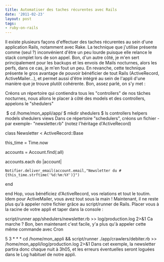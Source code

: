 ```yaml
---
title: Automatiser des taches récurentes avec Rails
date: '2011-02-23'
layout: post
tags:
- ruby-on-rails
---
```


Il existe plusieurs façons d'effectuer des taches récurentes au sein d'une application Rails, notamment avec Rake. La technique que j'utilise présente comme (seul ?) inconvénient d'être un peu lourde puisque elle relance le stack complet lors de son appel. Bon, d'un autre côté, je m'en sert principalement pour les backups et les envois de Mails nocturnes, alors les perfs, dans ce cas, je m'en fout un peu. En revanche, cette technique présente le gros avantage de pouvoir bénéficier de tout Rails (ActiveRecord, ActiveMailer...), et permet aussi d'être intégré au sein de l'appli d'une manière que je trouve plutôt cohérente. Bon, assez parlé, on s'y met :

Créons un répertoire qui contiendra tous les "controllers" de nos tâches nocturnes, nous allons le placer à côté des models et des controllers, appelons le "shedulers"

 $ cd /home/mon_appli/app/
$ mkdir shedulers
$ ls
controllers
helpers
models
shedulers
views
Dans ce répertoire "schedulers", créons un fichier -par exemple- "newsletter.rb" (notez l'héritage d'ActiveRecord)

class Newsletter < ActiveRecord::Base

  this_time = Time.now

  accounts = Account.find(:all)

  accounts.each do |account|

    Notifier.deliver_email(account.email,"Newsletter du #{this_time.strftime('%d:%m:%Y')}")  

  end

end
Hop, vous bénéficiez d'ActiveRecord, vos relations et tout le toutim. Idem pour ActiveMailer, vous avez tout sous la main ! Maintenant, il ne reste plus qu'à appeler notre fichier grâce au script/runner de Rails. Placer vous à la racine de votre appli et taper dans la console :

script/runner app/shedulers/newsletter.rb >> log/production.log 2>&1
Ca marche ? Bon, ben maintenant c'est facile, y'a plus qu'à appeler cette même commande avec Cron

5 3 * * * cd /home/mon_appli && script/runner ./app/crawlers/debiter.rb >> /home/mon_appli/log/production.log 2>&1
Dans cet exemple, la newsletter partira donc chaque nuit à 3h05, et les erreurs éventuelles seront loguées dans le Log habituel de notre appli.
